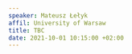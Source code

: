 ```yaml
---
speaker: Mateusz Łełyk
affil: University of Warsaw
title: TBC
date: 2021-10-01 10:15:00 +02:00
---
```

